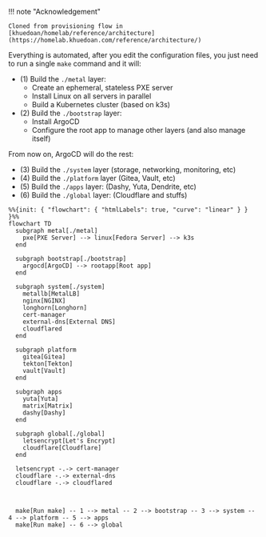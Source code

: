 !!! note "Acknowledgement"

    Cloned from provisioning flow in [khuedoan/homelab/reference/architecture](https://homelab.khuedoan.com/reference/architecture/)

Everything is automated, after you edit the configuration files, you just need to run a single `make` command and it will:

- (1) Build the `./metal` layer:
    - Create an ephemeral, stateless PXE server
    - Install Linux on all servers in parallel
    - Build a Kubernetes cluster (based on k3s)
- (2) Build the `./bootstrap` layer:
    - Install ArgoCD
    - Configure the root app to manage other layers (and also manage itself)

From now on, ArgoCD will do the rest:

- (3) Build the `./system` layer (storage, networking, monitoring, etc)
- (4) Build the `./platform` layer (Gitea, Vault, etc)
- (5) Build the `./apps` layer: (Dashy, Yuta, Dendrite, etc)
- (6) Build the `./global` layer: (Cloudflare and stuffs)

```mermaid
%%{init: { "flowchart": { "htmlLabels": true, "curve": "linear" } } }%%
flowchart TD
  subgraph metal[./metal]
    pxe[PXE Server] --> linux[Fedora Server] --> k3s
  end

  subgraph bootstrap[./bootstrap]
    argocd[ArgoCD] --> rootapp[Root app]
  end

  subgraph system[./system]
    metallb[MetalLB]
    nginx[NGINX]
    longhorn[Longhorn]
    cert-manager
    external-dns[External DNS]
    cloudflared
  end

  subgraph platform
    gitea[Gitea]
    tekton[Tekton]
    vault[Vault]
  end

  subgraph apps
    yuta[Yuta]
    matrix[Matrix]
    dashy[Dashy]
  end

  subgraph global[./global]
    letsencrypt[Let's Encrypt]
    cloudflare[Cloudflare]
  end

  letsencrypt -.-> cert-manager
  cloudflare -.-> external-dns
  cloudflare -.-> cloudflared


  
  make[Run make] -- 1 --> metal -- 2 --> bootstrap -- 3 --> system -- 4 --> platform -- 5 --> apps
  make[Run make] -- 6 --> global
```
